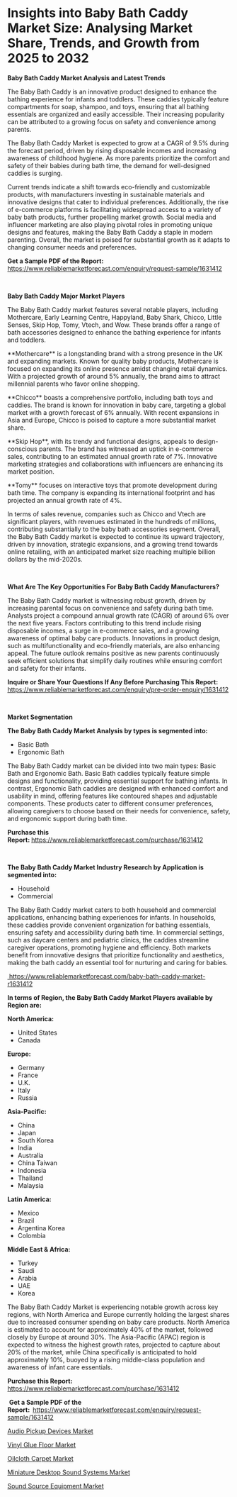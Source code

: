 <p><h1>Insights into Baby Bath Caddy Market Size: Analysing Market Share, Trends, and Growth from 2025 to 2032</h1></p><p><strong>Baby Bath Caddy Market Analysis and Latest Trends</strong></p>
<p><p>The Baby Bath Caddy is an innovative product designed to enhance the bathing experience for infants and toddlers. These caddies typically feature compartments for soap, shampoo, and toys, ensuring that all bathing essentials are organized and easily accessible. Their increasing popularity can be attributed to a growing focus on safety and convenience among parents.</p><p>The Baby Bath Caddy Market is expected to grow at a CAGR of 9.5% during the forecast period, driven by rising disposable incomes and increasing awareness of childhood hygiene. As more parents prioritize the comfort and safety of their babies during bath time, the demand for well-designed caddies is surging. </p><p>Current trends indicate a shift towards eco-friendly and customizable products, with manufacturers investing in sustainable materials and innovative designs that cater to individual preferences. Additionally, the rise of e-commerce platforms is facilitating widespread access to a variety of baby bath products, further propelling market growth. Social media and influencer marketing are also playing pivotal roles in promoting unique designs and features, making the Baby Bath Caddy a staple in modern parenting. Overall, the market is poised for substantial growth as it adapts to changing consumer needs and preferences.</p></p>
<p><strong>Get a Sample PDF of the Report:&nbsp;</strong> <a href="https://www.reliablemarketforecast.com/enquiry/request-sample/1631412?utm_campaign=1832&utm_medium=2&utm_source=Github&utm_content=ia&utm_term=29032025&utm_id=baby-bath-caddy">https://www.reliablemarketforecast.com/enquiry/request-sample/1631412</a></p>
<p>&nbsp;</p>
<p><strong>Baby Bath Caddy Major Market Players</strong></p>
<p><p>The Baby Bath Caddy market features several notable players, including Mothercare, Early Learning Centre, Happyland, Baby Shark, Chicco, Little Senses, Skip Hop, Tomy, Vtech, and Wow. These brands offer a range of bath accessories designed to enhance the bathing experience for infants and toddlers.</p><p>**Mothercare** is a longstanding brand with a strong presence in the UK and expanding markets. Known for quality baby products, Mothercare is focused on expanding its online presence amidst changing retail dynamics. With a projected growth of around 5% annually, the brand aims to attract millennial parents who favor online shopping.</p><p>**Chicco** boasts a comprehensive portfolio, including bath toys and caddies. The brand is known for innovation in baby care, targeting a global market with a growth forecast of 6% annually. With recent expansions in Asia and Europe, Chicco is poised to capture a more substantial market share.</p><p>**Skip Hop**, with its trendy and functional designs, appeals to design-conscious parents. The brand has witnessed an uptick in e-commerce sales, contributing to an estimated annual growth rate of 7%. Innovative marketing strategies and collaborations with influencers are enhancing its market position.</p><p>**Tomy** focuses on interactive toys that promote development during bath time. The company is expanding its international footprint and has projected an annual growth rate of 4%. </p><p>In terms of sales revenue, companies such as Chicco and Vtech are significant players, with revenues estimated in the hundreds of millions, contributing substantially to the baby bath accessories segment. Overall, the Baby Bath Caddy market is expected to continue its upward trajectory, driven by innovation, strategic expansions, and a growing trend towards online retailing, with an anticipated market size reaching multiple billion dollars by the mid-2020s.</p></p>
<p>&nbsp;</p>
<p><strong>What Are The Key Opportunities For Baby Bath Caddy Manufacturers?</strong></p>
<p><p>The Baby Bath Caddy market is witnessing robust growth, driven by increasing parental focus on convenience and safety during bath time. Analysts project a compound annual growth rate (CAGR) of around 6% over the next five years. Factors contributing to this trend include rising disposable incomes, a surge in e-commerce sales, and a growing awareness of optimal baby care products. Innovations in product design, such as multifunctionality and eco-friendly materials, are also enhancing appeal. The future outlook remains positive as new parents continuously seek efficient solutions that simplify daily routines while ensuring comfort and safety for their infants.</p></p>
<p><strong>Inquire or Share Your Questions If Any Before Purchasing This Report:</strong> <a href="https://www.reliablemarketforecast.com/enquiry/pre-order-enquiry/1631412?utm_campaign=1832&utm_medium=2&utm_source=Github&utm_content=ia&utm_term=29032025&utm_id=baby-bath-caddy">https://www.reliablemarketforecast.com/enquiry/pre-order-enquiry/1631412</a></p>
<p>&nbsp;</p>
<p><strong>Market Segmentation</strong></p>
<p><strong>The Baby Bath Caddy Market Analysis by types is segmented into:</strong></p>
<p><ul><li>Basic Bath</li><li>Ergonomic Bath</li></ul></p>
<p><p>The Baby Bath Caddy market can be divided into two main types: Basic Bath and Ergonomic Bath. Basic Bath caddies typically feature simple designs and functionality, providing essential support for bathing infants. In contrast, Ergonomic Bath caddies are designed with enhanced comfort and usability in mind, offering features like contoured shapes and adjustable components. These products cater to different consumer preferences, allowing caregivers to choose based on their needs for convenience, safety, and ergonomic support during bath time.</p></p>
<p><strong>Purchase this Report:&nbsp;</strong><a href="https://www.reliablemarketforecast.com/purchase/1631412?utm_campaign=1832&utm_medium=2&utm_source=Github&utm_content=ia&utm_term=29032025&utm_id=baby-bath-caddy">https://www.reliablemarketforecast.com/purchase/1631412</a></p>
<p>&nbsp;</p>
<p><strong>The Baby Bath Caddy Market Industry Research by Application is segmented into:</strong></p>
<p><ul><li>Household</li><li>Commercial</li></ul></p>
<p><p>The Baby Bath Caddy market caters to both household and commercial applications, enhancing bathing experiences for infants. In households, these caddies provide convenient organization for bathing essentials, ensuring safety and accessibility during bath time. In commercial settings, such as daycare centers and pediatric clinics, the caddies streamline caregiver operations, promoting hygiene and efficiency. Both markets benefit from innovative designs that prioritize functionality and aesthetics, making the bath caddy an essential tool for nurturing and caring for babies.</p></p>
<p><a href="https://www.reliablemarketforecast.com/baby-bath-caddy-market-r1631412?utm_campaign=1832&utm_medium=2&utm_source=Github&utm_content=ia&utm_term=29032025&utm_id=baby-bath-caddy">&nbsp;https://www.reliablemarketforecast.com/baby-bath-caddy-market-r1631412</a></p>
<p><strong>In terms of Region, the Baby Bath Caddy Market Players available by Region are:</strong></p>
<p>
    <p> <strong> North America: </strong>
        <ul>
            <li>United States</li>
            <li>Canada</li>
        </ul>
        </p> 
    <p> <strong> Europe: </strong>
        <ul>
            <li>Germany</li>
            <li>France</li>
            <li>U.K.</li>
            <li>Italy</li>
            <li>Russia</li>
        </ul>
        </p> 
    <p> <strong> Asia-Pacific: </strong>
        <ul>
            <li>China</li>
            <li>Japan</li>
            <li>South Korea</li>
            <li>India</li>
            <li>Australia</li>
            <li>China Taiwan</li>
            <li>Indonesia</li>
            <li>Thailand</li>
            <li>Malaysia</li>
        </ul>
        </p> 
    <p> <strong> Latin America: </strong>
        <ul>
            <li>Mexico</li>
            <li>Brazil</li>
            <li>Argentina Korea</li>
            <li>Colombia</li>
        </ul>
        </p> 
    <p> <strong> Middle East & Africa: </strong>
        <ul>
            <li>Turkey</li>
            <li>Saudi</li>
            <li>Arabia</li>
            <li>UAE</li>
            <li>Korea</li>
        </ul>
    </p>
    </p>
<p><p>The Baby Bath Caddy Market is experiencing notable growth across key regions, with North America and Europe currently holding the largest shares due to increased consumer spending on baby care products. North America is estimated to account for approximately 40% of the market, followed closely by Europe at around 30%. The Asia-Pacific (APAC) region is expected to witness the highest growth rates, projected to capture about 20% of the market, while China specifically is anticipated to hold approximately 10%, buoyed by a rising middle-class population and awareness of infant care essentials.</p></p>
<p><strong>Purchase this Report: </strong><a href="https://www.reliablemarketforecast.com/purchase/1631412?utm_campaign=1832&utm_medium=2&utm_source=Github&utm_content=ia&utm_term=29032025&utm_id=baby-bath-caddy">https://www.reliablemarketforecast.com/purchase/1631412</a></p>
<p>&nbsp;<strong>Get a Sample PDF of the Report:&nbsp;&nbsp;</strong><a href="https://www.reliablemarketforecast.com/enquiry/request-sample/1631412?utm_campaign=1832&utm_medium=2&utm_source=Github&utm_content=ia&utm_term=29032025&utm_id=baby-bath-caddy">https://www.reliablemarketforecast.com/enquiry/request-sample/1631412</a></p>
<p><strong></strong></p>
<p><p><a href="https://github.com/thapabylers2/Market-Research-Report-List-1/blob/main/audio-pickup-devices-market.md?utm_campaign=1832&utm_medium=2&utm_source=Github&utm_content=ia&utm_term=29032025&utm_id=baby-bath-caddy">Audio Pickup Devices Market</a></p><p><a href="https://github.com/ryantindyaiz/Market-Research-Report-List-1/blob/main/vinyl-glue-floor-market.md?utm_campaign=1832&utm_medium=2&utm_source=Github&utm_content=ia&utm_term=29032025&utm_id=baby-bath-caddy">Vinyl Glue Floor Market</a></p><p><a href="https://github.com/spehnluenaru/Market-Research-Report-List-1/blob/main/oilcloth-carpet-market.md?utm_campaign=1832&utm_medium=2&utm_source=Github&utm_content=ia&utm_term=29032025&utm_id=baby-bath-caddy">Oilcloth Carpet Market</a></p><p><a href="https://github.com/muskoaizahfi/Market-Research-Report-List-1/blob/main/miniature-desktop-sound-systems-market.md?utm_campaign=1832&utm_medium=2&utm_source=Github&utm_content=ia&utm_term=29032025&utm_id=baby-bath-caddy">Miniature Desktop Sound Systems Market</a></p><p><a href="https://github.com/motosyuliq/Market-Research-Report-List-1/blob/main/sound-source-equipment-market.md?utm_campaign=1832&utm_medium=2&utm_source=Github&utm_content=ia&utm_term=29032025&utm_id=baby-bath-caddy">Sound Source Equipment Market</a></p></p>